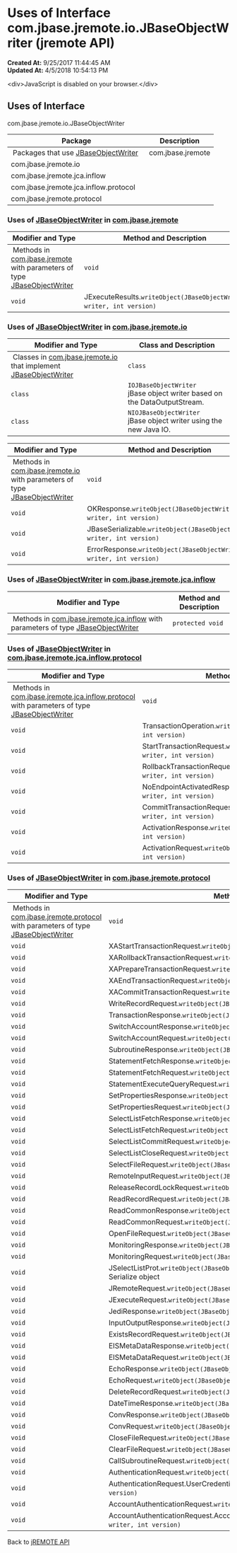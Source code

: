 # Uses of Interface com.jbase.jremote.io.JBaseObjectWriter (jremote API)

**Created At:** 9/25/2017 11:44:45 AM  
**Updated At:** 4/5/2018 10:54:13 PM  

<!--<br>    try {<br>        if (location.href.indexOf('is-external=true') == -1) {<br>            parent.document.title="Uses of Interface com.jbase.jremote.io.JBaseObjectWriter (jremote   API)";<br>        }<br>    }<br>    catch(err) {<br>    }<br>//-->&lt;div&gt;JavaScript is disabled on your browser.&lt;/div&gt;


<!--<br>  allClassesLink = document.getElementById("allclasses\_navbar\_top");<br>  if(window==top) {<br>    allClassesLink.style.display = "block";<br>  }<br>  else {<br>    allClassesLink.style.display = "none";<br>  }<br>  //-->

## Uses of Interface
com.jbase.jremote.io.JBaseObjectWriter

| Package<br> | Description<br> |
| --- | --- |
 Packages that use [JBaseObjectWriter](/39250-io/com_jbase_jremote_io_JBaseObjectWriter "interface in com.jbase.jremote.io")  | com.jbase.jremote<br> |  <br> |
| com.jbase.jremote.io<br> |  <br> |
| com.jbase.jremote.jca.inflow<br> |  <br> |
| com.jbase.jremote.jca.inflow.protocol<br> |  <br> |
| com.jbase.jremote.protocol<br> |  <br> |



### Uses of [JBaseObjectWriter](/39250-io/com_jbase_jremote_io_JBaseObjectWriter "interface in com.jbase.jremote.io") in [com.jbase.jremote](/30312-jagent/jremote-api)


| Modifier and Type<br> | Method and Description<br> |
| --- | --- |
 Methods in [com.jbase.jremote](/30312-jagent/jremote-api) with parameters of type [JBaseObjectWriter](/39250-io/com_jbase_jremote_io_JBaseObjectWriter "interface in com.jbase.jremote.io")  | `void`<br> | JSubroutineParameters.`writeObject(JBaseObjectWriter writer, int version)` <br> |
| `void`<br> | JExecuteResults.`writeObject(JBaseObjectWriter writer, int version)` <br> |






### Uses of [JBaseObjectWriter](/39250-io/com_jbase_jremote_io_JBaseObjectWriter "interface in com.jbase.jremote.io") in [com.jbase.jremote.io](/39250-io/com_jbase_jremote_io_package-summary)


| Modifier and Type<br> | Class and Description<br> |
| --- | --- |
 Classes in [com.jbase.jremote.io](/39250-io/com_jbase_jremote_io_package-summary) that implement [JBaseObjectWriter](/39250-io/com_jbase_jremote_io_JBaseObjectWriter "interface in com.jbase.jremote.io")  | `class `<br> | `AbstractJBaseObjectWriter` <br> |
| `class `<br> | `IOJBaseObjectWriter`<br>jBase object writer based on the DataOutputStream.<br> |
| `class `<br> | `NIOJBaseObjectWriter`<br>jBase object writer using the new Java IO.<br> |



| Modifier and Type<br> | Method and Description<br> |
| --- | --- |
 Methods in [com.jbase.jremote.io](/39250-io/com_jbase_jremote_io_package-summary) with parameters of type [JBaseObjectWriter](/39250-io/com_jbase_jremote_io_JBaseObjectWriter "interface in com.jbase.jremote.io")  | `void`<br> | SQLError.`writeObject(JBaseObjectWriter writer, int version)` <br> |
| `void`<br> | OKResponse.`writeObject(JBaseObjectWriter writer, int version)` <br> |
| `void`<br> | JBaseSerializable.`writeObject(JBaseObjectWriter writer, int version)` <br> |
| `void`<br> | ErrorResponse.`writeObject(JBaseObjectWriter writer, int version)` <br> |






### Uses of [JBaseObjectWriter](/39250-io/com_jbase_jremote_io_JBaseObjectWriter "interface in com.jbase.jremote.io") in [com.jbase.jremote.jca.inflow](/39262-inflow/com_jbase_jremote_jca_inflow_package-summary)


| Modifier and Type<br> | Method and Description<br> |
| --- | --- |
 Methods in [com.jbase.jremote.jca.inflow](/39262-inflow/com_jbase_jremote_jca_inflow_package-summary) with parameters of type [JBaseObjectWriter](/39250-io/com_jbase_jremote_io_JBaseObjectWriter "interface in com.jbase.jremote.io")  | `protected void`<br> | InboundRequestHandler.`writeResponse(JBaseObjectWriter writer, JBaseSerializable response)` <br> |






### Uses of [JBaseObjectWriter](/39250-io/com_jbase_jremote_io_JBaseObjectWriter "interface in com.jbase.jremote.io") in [com.jbase.jremote.jca.inflow.protocol](/39264-protocol/com_jbase_jremote_jca_inflow_protocol_package-summary)


| Modifier and Type<br> | Method and Description<br> |
| --- | --- |
 Methods in [com.jbase.jremote.jca.inflow.protocol](/39264-protocol/com_jbase_jremote_jca_inflow_protocol_package-summary) with parameters of type [JBaseObjectWriter](/39250-io/com_jbase_jremote_io_JBaseObjectWriter "interface in com.jbase.jremote.io")  | `void`<br> | WorkScheduledResponse.`writeObject(JBaseObjectWriter writer, int version)` <br> |
| `void`<br> | TransactionOperation.`writeObject(JBaseObjectWriter writer, int version)` <br> |
| `void`<br> | StartTransactionRequest.`writeObject(JBaseObjectWriter writer, int version)` <br> |
| `void`<br> | RollbackTransactionRequest.`writeObject(JBaseObjectWriter writer, int version)` <br> |
| `void`<br> | NoEndpointActivatedResponse.`writeObject(JBaseObjectWriter writer, int version)` <br> |
| `void`<br> | CommitTransactionRequest.`writeObject(JBaseObjectWriter writer, int version)` <br> |
| `void`<br> | ActivationResponse.`writeObject(JBaseObjectWriter writer, int version)` <br> |
| `void`<br> | ActivationRequest.`writeObject(JBaseObjectWriter writer, int version)` <br> |






### Uses of [JBaseObjectWriter](/39250-io/com_jbase_jremote_io_JBaseObjectWriter "interface in com.jbase.jremote.io") in [com.jbase.jremote.protocol](/39270-protocol/com_jbase_jremote_protocol_package-summary)


| Modifier and Type<br> | Method and Description<br> |
| --- | --- |
 Methods in [com.jbase.jremote.protocol](/39270-protocol/com_jbase_jremote_protocol_package-summary) with parameters of type [JBaseObjectWriter](/39250-io/com_jbase_jremote_io_JBaseObjectWriter "interface in com.jbase.jremote.io")  | `void`<br> | XAXid.`writeObject(JBaseObjectWriter writer, int version)` <br> |
| `void`<br> | XAStartTransactionRequest.`writeObject(JBaseObjectWriter writer, int version)` <br> |
| `void`<br> | XARollbackTransactionRequest.`writeObject(JBaseObjectWriter writer, int version)` <br> |
| `void`<br> | XAPrepareTransactionRequest.`writeObject(JBaseObjectWriter writer, int version)` <br> |
| `void`<br> | XAEndTransactionRequest.`writeObject(JBaseObjectWriter writer, int version)` <br> |
| `void`<br> | XACommitTransactionRequest.`writeObject(JBaseObjectWriter writer, int version)` <br> |
| `void`<br> | WriteRecordRequest.`writeObject(JBaseObjectWriter writer, int version)` <br> |
| `void`<br> | TransactionResponse.`writeObject(JBaseObjectWriter writer, int version)` <br> |
| `void`<br> | SwitchAccountResponse.`writeObject(JBaseObjectWriter writer, int version)` <br> |
| `void`<br> | SwitchAccountRequest.`writeObject(JBaseObjectWriter writer, int version)` <br> |
| `void`<br> | SubroutineResponse.`writeObject(JBaseObjectWriter writer, int version)` <br> |
| `void`<br> | StatementFetchResponse.`writeObject(JBaseObjectWriter writer, int version)` <br> |
| `void`<br> | StatementFetchRequest.`writeObject(JBaseObjectWriter writer, int version)` <br> |
| `void`<br> | StatementExecuteQueryRequest.`writeObject(JBaseObjectWriter writer, int version)` <br> |
| `void`<br> | SetPropertiesResponse.`writeObject(JBaseObjectWriter writer, int version)` <br> |
| `void`<br> | SetPropertiesRequest.`writeObject(JBaseObjectWriter writer, int version)` <br> |
| `void`<br> | SelectListFetchResponse.`writeObject(JBaseObjectWriter writer, int version)` <br> |
| `void`<br> | SelectListFetchRequest.`writeObject(JBaseObjectWriter writer, int version)` <br> |
| `void`<br> | SelectListCommitRequest.`writeObject(JBaseObjectWriter writer, int version)` <br> |
| `void`<br> | SelectListCloseRequest.`writeObject(JBaseObjectWriter writer, int version)` <br> |
| `void`<br> | SelectFileRequest.`writeObject(JBaseObjectWriter writer, int version)` <br> |
| `void`<br> | RemoteInputRequest.`writeObject(JBaseObjectWriter writer, int version)` <br> |
| `void`<br> | ReleaseRecordLockRequest.`writeObject(JBaseObjectWriter writer, int version)` <br> |
| `void`<br> | ReadRecordRequest.`writeObject(JBaseObjectWriter writer, int version)` <br> |
| `void`<br> | ReadCommonResponse.`writeObject(JBaseObjectWriter writer, int version)` <br> |
| `void`<br> | ReadCommonRequest.`writeObject(JBaseObjectWriter writer, int version)` <br> |
| `void`<br> | OpenFileRequest.`writeObject(JBaseObjectWriter writer, int version)` <br> |
| `void`<br> | MonitoringResponse.`writeObject(JBaseObjectWriter writer, int version)` <br> |
| `void`<br> | MonitoringRequest.`writeObject(JBaseObjectWriter writer, int version)` <br> |
| `void`<br> | JSelectListProt.`writeObject(JBaseObjectWriter writer, int version)`<br>Serialize object<br> |
| `void`<br> | JRemoteRequest.`writeObject(JBaseObjectWriter writer, int version)` <br> |
| `void`<br> | JExecuteRequest.`writeObject(JBaseObjectWriter writer, int version)` <br> |
| `void`<br> | JediResponse.`writeObject(JBaseObjectWriter writer, int version)` <br> |
| `void`<br> | InputOutputResponse.`writeObject(JBaseObjectWriter writer, int version)` <br> |
| `void`<br> | ExistsRecordRequest.`writeObject(JBaseObjectWriter writer, int version)` <br> |
| `void`<br> | EISMetaDataResponse.`writeObject(JBaseObjectWriter writer, int version)` <br> |
| `void`<br> | EISMetaDataRequest.`writeObject(JBaseObjectWriter writer, int version)` <br> |
| `void`<br> | EchoResponse.`writeObject(JBaseObjectWriter writer, int version)` <br> |
| `void`<br> | EchoRequest.`writeObject(JBaseObjectWriter writer, int version)` <br> |
| `void`<br> | DeleteRecordRequest.`writeObject(JBaseObjectWriter writer, int version)` <br> |
| `void`<br> | DateTimeResponse.`writeObject(JBaseObjectWriter writer, int version)` <br> |
| `void`<br> | ConvResponse.`writeObject(JBaseObjectWriter writer, int version)` <br> |
| `void`<br> | ConvRequest.`writeObject(JBaseObjectWriter writer, int version)` <br> |
| `void`<br> | CloseFileRequest.`writeObject(JBaseObjectWriter writer, int version)` <br> |
| `void`<br> | ClearFileRequest.`writeObject(JBaseObjectWriter writer, int version)` <br> |
| `void`<br> | CallSubroutineRequest.`writeObject(JBaseObjectWriter writer, int version)` <br> |
| `void`<br> | AuthenticationRequest.`writeObject(JBaseObjectWriter writer, int version)` <br> |
| `void`<br> | AuthenticationRequest.UserCredentials.`writeObject(JBaseObjectWriter writer, int version)` <br> |
| `void`<br> | AccountAuthenticationRequest.`writeObject(JBaseObjectWriter writer, int version)` <br> |
| `void`<br> | AccountAuthenticationRequest.AccountUserCredentials.`writeObject(JBaseObjectWriter writer, int version)` <br> |

Back to [jREMOTE API](com_jbase_jremote_package-summary)


